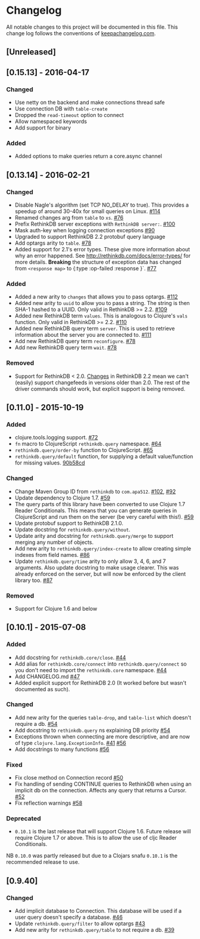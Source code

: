 # Changelog

All notable changes to this project will be documented in this file. This change log follows the conventions of [keepachangelog.com](http://keepachangelog.com).

## [Unreleased]

## [0.15.13] - 2016-04-17
### Changed
- Use netty on the backend and make connections thread safe
- Use connection DB with `table-create`
- Dropped the `read-timeout` option to connect
- Allow namespaced keywords
- Add support for binary

### Added
- Added options to make queries return a core.async channel

## [0.13.14] - 2016-02-21
### Changed
- Disable Nagle's algorithm (set TCP NO_DELAY to true). This provides a speedup of around 30-40x for small queries on Linux. [#114](https://github.com/apa512/clj-rethinkdb/pull/114)
- Renamed changes arg from `table` to `xs`. [#76](https://github.com/apa512/clj-rethinkdb/issues/76)
- Prefix RethinkDB server exceptions with `RethinkDB server:`. [#100](https://github.com/apa512/clj-rethinkdb/pull/100)
- Mask auth-key when logging connection exceptions [#90](https://github.com/apa512/clj-rethinkdb/issues/90)
- Upgraded to support RethinkDB 2.2 protobuf query language
- Add optargs arity to `table`. [#78](https://github.com/apa512/clj-rethinkdb/issues/78)
- Added support for 2.1's error types. These give more information about why an error happened. See http://rethinkdb.com/docs/error-types/ for more details. **Breaking** the structure of exception data has changed from `<response map>` to {:type :op-failed :response <response map>}`. [#77](https://github.com/apa512/clj-rethinkdb/issues/77)

### Added
- Added a new arity to `changes` that allows you to pass optargs. [#112](https://github.com/apa512/clj-rethinkdb/issues/112)
- Added new arity to `uuid` to allow you to pass a string. The string is then SHA-1 hashed to a UUID. Only valid in RethinkDB >= 2.2. [#109](https://github.com/apa512/clj-rethinkdb/issues/109)
- Added new RethinkDB term `values`. This is analogous to Clojure's `vals` function. Only valid in RethinkDB >= 2.2. [#110](https://github.com/apa512/clj-rethinkdb/issues/110)
- Added new RethinkDB query term `server`. This is used to retrieve information about the server you are connected to. [#111](https://github.com/apa512/clj-rethinkdb/issues/111)
- Add new RethinkDB query term `reconfigure`. [#78](https://github.com/apa512/clj-rethinkdb/issues/78)
- Add new RethinkDB query term `wait`. [#78](https://github.com/apa512/clj-rethinkdb/issues/78)

### Removed
- Support for RethinkDB < 2.0. [Changes](https://github.com/rethinkdb/rethinkdb/issues/5124) in RethinkDB 2.2 mean we can't (easily) support changefeeds in versions older than 2.0. The rest of the driver commands should work, but explicit support is being removed.

## [0.11.0] - 2015-10-19
### Added
- clojure.tools.logging support. [#72](https://github.com/apa512/clj-rethinkdb/pull/72)
- `fn` macro to ClojureScript `rethinkdb.query` namespace. [#64](https://github.com/apa512/clj-rethinkdb/issues/64)
- `rethinkdb.query/order-by` function to ClojureScript. [#65](https://github.com/apa512/clj-rethinkdb/issues/65)
- `rethinkdb.query/default` function, for supplying a default value/function for missing values. [90b58cd](https://github.com/apa512/clj-rethinkdb/commit/90b58cd14179fb4eec6e8a28387fe4eda1397adb)

### Changed
- Change Maven Group ID from `rethinkdb` to `com.apa512`. [#102](https://github.com/apa512/clj-rethinkdb/pull/102), [#92](https://github.com/apa512/clj-rethinkdb/issues/92)
- Update dependency to Clojure 1.7. [#59](https://github.com/apa512/clj-rethinkdb/pull/59)
- The query parts of this library have been converted to use Clojure 1.7 Reader Conditionals. This means that you can generate queries in ClojureScript and run them on the server (be very careful with this!). [#59](https://github.com/apa512/clj-rethinkdb/pull/59)
- Update protobuf support to RethinkDB 2.1.0.
- Update docstring for `rethinkdb.query/without`.
- Update arity and docstring for `rethinkdb.query/merge` to support merging any number of objects.
- Add new arity to `rethinkdb.query/index-create` to allow creating simple indexes from field names. [#86](https://github.com/apa512/clj-rethinkdb/pull/86)
- Update `rethinkdb.query/time` arity to only allow 3, 4, 6, and 7 arguments. Also update docstring to make usage clearer. This was already enforced on the server, but will now be enforced by the client library too. [#87](https://github.com/apa512/clj-rethinkdb/issues/87)

### Removed
- Support for Clojure 1.6 and below

## [0.10.1] - 2015-07-08
### Added
- Add docstring for `rethinkdb.core/close`. [#44](https://github.com/apa512/clj-rethinkdb/pull/44)
- Add alias for `rethinkdb.core/connect` into `rethinkdb.query/connect` so you don't need to import the `rethinkdb.core` namespace. [#44](https://github.com/apa512/clj-rethinkdb/pull/44)
- Add CHANGELOG.md [#47](https://github.com/apa512/clj-rethinkdb/pull/47)
- Added explicit support for RethinkDB 2.0 (It worked before but wasn't documented as such).

### Changed
- Add new arity for the queries `table-drop`, and `table-list` which doesn't require a db. [#54](https://github.com/apa512/clj-rethinkdb/pull/54/files)
- Add docstring to `rethinkdb.query` ns explaining DB priority [#54](https://github.com/apa512/clj-rethinkdb/pull/54)
- Exceptions thrown when connecting are more descriptive, and are now of type `clojure.lang.ExceptionInfo`. [#41](https://github.com/apa512/clj-rethinkdb/issues/41) [#56](https://github.com/apa512/clj-rethinkdb/pull/56)
- Add docstrings to many functions [#56](https://github.com/apa512/clj-rethinkdb/pull/56)

### Fixed
- Fix close method on Connection record [#50](https://github.com/apa512/clj-rethinkdb/pull/50)
- Fix handling of sending CONTINUE queries to RethinkDB when using an implicit db on the connection. Affects any query that returns a Cursor. [#52](https://github.com/apa512/clj-rethinkdb/pull/52)
- Fix reflection warnings [#58](https://github.com/apa512/clj-rethinkdb/pull/58)

### Deprecated
- `0.10.1` is the last release that will support Clojure 1.6. Future release will require Clojure 1.7 or above. This is to allow the use of cljc Reader Conditionals.

NB `0.10.0` was partly released but due to a Clojars snafu `0.10.1` is the recommended release to use.

## [0.9.40]
### Changed
- Add implicit database to Connection. This database will be used if a user query doesn't specify a database. [#46](https://github.com/apa512/clj-rethinkdb/pull/46)
- Update `rethinkdb.query/filter` to allow optargs [#43](https://github.com/apa512/clj-rethinkdb/pull/43)
- Add new arity for `rethinkdb.query/table` to not require a db. [#39](https://github.com/apa512/clj-rethinkdb/pull/39)
